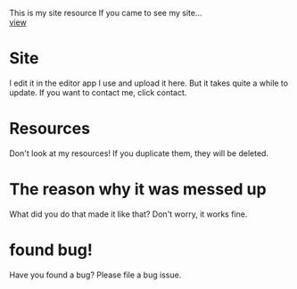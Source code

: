 This is my site resource 
If you came to see my site...
<br>
<a href="https://xmxccsfe.github.io">view</a>
# Site
I edit it in the editor app I use and upload it here. But it takes quite a while to update. If you want to contact me, click contact.
# Resources
Don't look at my resources! If you duplicate them, they will be deleted.
# The reason why it was messed up 
What did you do that made it like that? Don't worry, it works fine.
# found bug!
Have you found a bug? Please file a bug issue. 
